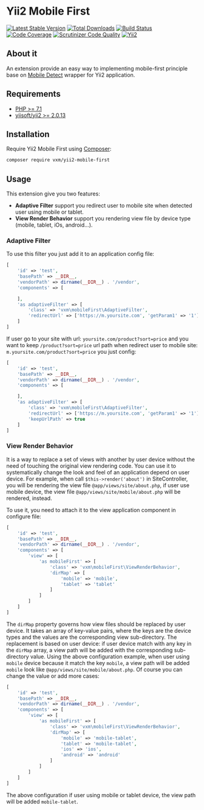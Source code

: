 # Yii2 Mobile First

[![Latest Stable Version](https://poser.pugx.org/vxm/yii2-mobile-first/v/stable)](https://packagist.org/packages/vxm/yii2-mobile-first)
[![Total Downloads](https://poser.pugx.org/vxm/yii2-mobile-first/downloads)](https://packagist.org/packages/vxm/yii2-mobile-first)
[![Build Status](https://travis-ci.org/vuongxuongminh/yii2-mobile-first.svg?branch=master)](https://travis-ci.org/vuongxuongminh/yii2-mobile-first)
[![Code Coverage](https://scrutinizer-ci.com/g/vuongxuongminh/yii2-mobile-first/badges/coverage.png?b=master)](https://scrutinizer-ci.com/g/vuongxuongminh/yii2-mobile-first/?branch=master)
[![Scrutinizer Code Quality](https://scrutinizer-ci.com/g/vuongxuongminh/yii2-mobile-first/badges/quality-score.png?b=master)](https://scrutinizer-ci.com/g/vuongxuongminh/yii2-mobile-first/?branch=master)
[![Yii2](https://img.shields.io/badge/Powered_by-Yii_Framework-green.svg?style=flat)](http://www.yiiframework.com/)

## About it

An extension provide an easy way to implementing mobile-first principle base on [Mobile Detect](https://github.com/serbanghita/Mobile-Detect) wrapper for Yii2 application.

## Requirements

* [PHP >= 7.1](http://php.net)
* [yiisoft/yii2 >= 2.0.13](https://github.com/yiisoft/yii2)

## Installation

Require Yii2 Mobile First using [Composer](https://getcomposer.org):

```bash
composer require vxm/yii2-mobile-first
```

## Usage

This extension give you two features:

+ **Adaptive Filter** support you redirect user to mobile site when detected user using mobile or tablet.
+ **View Render Behavior** support you rendering view file by device type (mobile, tablet, iOs, android...).

### Adaptive Filter

To use this filter you just add it to an application config file:

```php
[
    'id' => 'test',
    'basePath' => __DIR__,
    'vendorPath' => dirname(__DIR__) . '/vendor',
    'components' => [

    ],
    'as adaptiveFilter' => [
        'class' => 'vxm\mobileFirst\AdaptiveFilter',
        'redirectUrl' => ['https://m.yoursite.com', 'getParam1' => '1']
    ]
]
```

If user go to your site with url: `yoursite.com/product?sort=price` and you want to keep `/product?sort=price` url path 
when redirect user to mobile site: `m.yoursite.com/product?sort=price` you just config:

```php
[
    'id' => 'test',
    'basePath' => __DIR__,
    'vendorPath' => dirname(__DIR__) . '/vendor',
    'components' => [

    ],
    'as adaptiveFilter' => [
        'class' => 'vxm\mobileFirst\AdaptiveFilter',
        'redirectUrl' => ['https://m.yoursite.com', 'getParam1' => '1'],
        'keepUrlPath' => true
    ]
]
```

### View Render Behavior

It is a way to replace a set of views with another by user device without the need of touching the original view rendering code. 
You can use it to systematically change the look and feel of an application depend on user device.
For example, when call `$this->render('about')` in SiteController, 
you will be rendering the view file `@app/views/site/about.php`, if user use mobile device, 
the view file `@app/views/site/mobile/about.php` will be rendered, instead. 

To use it, you need to attach it to the view application component in configure file:

```php
[
    'id' => 'test',
    'basePath' => __DIR__,
    'vendorPath' => dirname(__DIR__) . '/vendor',
    'components' => [
        'view' => [
            'as mobileFirst' => [
                'class' => 'vxm\mobileFirst\ViewRenderBehavior',
                'dirMap' => [
                    'mobile' => 'mobile',
                    'tablet' => 'tablet'
                ]
            ]
        ]
    ]
]
```

The `dirMap` property governs how view files should be replaced by user device. 
It takes an array of key-value pairs, where the keys are the device types and the values are the corresponding view sub-directory. 
The replacement is based on user device: if user device match with any key in the `dirMap` array, a view path will be added with the corresponding sub-directory value. 
Using the above configuration example, when user using `mobile` device because it match the key `mobile`, a view path will be added `mobile` look like `@app/views/site/mobile/about.php`.
Of course you can change the value or add more cases:

```php
[
    'id' => 'test',
    'basePath' => __DIR__,
    'vendorPath' => dirname(__DIR__) . '/vendor',
    'components' => [
        'view' => [
            'as mobileFirst' => [
                'class' => 'vxm\mobileFirst\ViewRenderBehavior',
                'dirMap' => [
                    'mobile' => 'mobile-tablet',
                    'tablet' => 'mobile-tablet',
                    'ios' => 'ios',
                    'android' => 'android'
                ]
            ]
        ]
    ]
]
```

The above configuration if user using mobile or tablet device, the view path will be added `mobile-tablet`.
